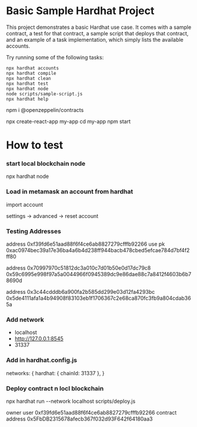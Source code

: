 # Basic Sample Hardhat Project

This project demonstrates a basic Hardhat use case. It comes with a sample contract, a test for that contract, a sample script that deploys that contract, and an example of a task implementation, which simply lists the available accounts.

Try running some of the following tasks:

```shell
npx hardhat accounts
npx hardhat compile
npx hardhat clean
npx hardhat test
npx hardhat node
node scripts/sample-script.js
npx hardhat help
```
npm i @openzeppelin/contracts

npx create-react-app my-app
cd my-app
npm start

# How to test

### start local blockchain node
npx hardhat node

### Load in metamask an account from hardhat
import account

settings -> advanced -> reset account

### Testing Addresses
address 0xf39fd6e51aad88f6f4ce6ab8827279cfffb92266
use pk 0xac0974bec39a17e36ba4a6b4d238ff944bacb478cbed5efcae784d7bf4f2ff80

address 0x70997970c51812dc3a010c7d01b50e0d17dc79c8
0x59c6995e998f97a5a0044966f0945389dc9e86dae88c7a8412f4603b6b78690d

address 0x3c44cdddb6a900fa2b585dd299e03d12fa4293bc
0x5de4111afa1a4b94908f83103eb1f1706367c2e68ca870fc3fb9a804cdab365a

### Add network
- localhost
- http://127.0.0.1:8545
- 31337

### Add in hardhat.config.js
networks: {
    hardhat: {
      chainId: 31337
    },
  }

### Deploy contract n locl blockchain
npx hardhat run --network localhost scripts/deploy.js

owner user 0xf39fd6e51aad88f6f4ce6ab8827279cfffb92266
contract address 0x5FbDB2315678afecb367f032d93F642f64180aa3